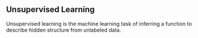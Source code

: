 ## Unsupervised Learning
Unsupervised learning is the machine learning task of inferring a function to describe hidden structure from unlabeled data.